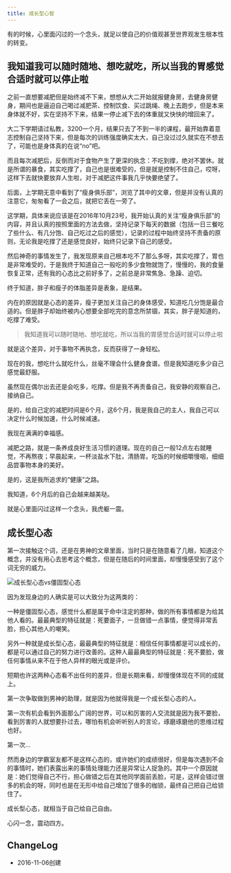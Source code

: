 ```yaml
---
title: 成长型心智
---
```


有的时候，心里面闪过的一个念头，就足以使自己的价值观甚至世界观发生根本性的转变。

## 我知道我可以随时随地、想吃就吃，所以当我的胃感觉合适时就可以停止啦 

之前一直想要减肥但是始终减不下来，想想从大二开始就报健身房，去健身房健身，期间也是逼迫自己喝过减肥茶、控制饮食、买过跳绳、晚上去跑步，但是本来身体就不好，实在坚持不下来，结果一停止减下去的体重就又快快的增回来了。

大二下学期请过私教，3200一个月，结果只去了不到一半的课程，最开始靠着意志控制自己坚持下来，但是每次的训练强度确实太大，自己没过过久就实在不想去了，可能也是身体真的在说“no”吧。

而且每次减肥后，反倒而对于食物产生了更深的执念：不吃到撑，绝对不罢休。就是所谓的暴食，其实吃撑了，自己也是很难受的，但是就是控制不住自己，哎呀，这样下去就快要放弃人生啦，对于减肥这件事我几乎快要绝望了。

后面，上学期无意中看到了“瘦身俱乐部”，浏览了其中的文章，但是并没有认真的注意它，匆匆看了一会之后，就把它丢在一旁了。

这学期，具体来说应该是在2016年10月23号，我开始认真的关注“瘦身俱乐部”的内容，并且认真的按照里面的方法去做，坚持记录下每天的数据（包括一日三餐吃了些什么、有几分饱、自己吃过之后的感觉），记录的过程中始终坚持不责备的原则，无论我是吃撑了还是感觉良好，始终只记录下自己的感受。

然后神奇的事情发生了，我发现原来自己根本吃不了那么多呀，其实吃撑了，胃也是非常难受的，于是我终于知道自己一般吃的多少食物就饱了，慢慢的，我的食量恢复正常，还有我的心态比之前好多了，之前总是非常焦急、急躁、迫切。

终于知道，胖子和瘦子的体脂差异是表象，是结果。

内在的原因就是心态的差异，瘦子更加关注自己的身体感受，知道吃几分饱是最合适的。但是胖子却始终被内心想要全部吃完的意念所禁锢，其实，胖子是知道的，吃撑了难受。

> 我知道我可以随时随地、想吃就吃，所以当我的胃感觉合适时就可以停止啦

就是这个差异，对于事物不再执念，反而获得了一身轻松。

现在的我，想吃什么就吃什么，丝毫不理会什么健身食谱。但是我知道吃多少自己感觉最舒服。

虽然现在偶尔出去还是会吃多，吃撑。但是我不再责备自己，我安静的观察自己，接纳自己。

是的，给自己定的减肥时间是6个月，这6个月，我是我自己的主人，我自己可以决定什么时候加速，什么时候减速。

我现在满满的幸福感。

减肥之路，就是一条养成良好生活习惯的道理。现在的自己一般12点左右就睡觉，不再熬夜；早晨起来，一杯淡盐水下肚，清肠胃。吃饭的时候细嚼慢咽，细细品尝事物本身的美好。

是的，这是我所追求的“健康”之路。

我知道，6个月后的自己会越来越美哒。

就是心里面闪过这样一个念头，我虎躯一震。

## 成长型心态 

第一次接触这个词，还是在男神的文章里面，当时只是在随意看了几眼，知道这个概念，并没有用心去思考这个概念，但是在随后的时间里面，却慢慢感受到了这个词无穷的威力。

![成长型心态vs僵固型心态](http://i.imgur.com/lCCsPdH.png)

因为发现身边的人确实是可以大致分为这两类的：

一种是僵固型心态，感觉什么都是属于命中注定的那种，做的所有事情都是为给其他人看的。最最典型的特征就是：死要面子，一旦做错一点事情，便觉得非常丢脸，担心其他人的嘲笑。

另外一种就是成长型心态，最最典型的特征就是：相信任何事情都是可以成长的，都是可以通过自己的努力进行改善的。这种人最最典型的特征就是：死不要脸，做任何事情从来不在于他人异样的眼光或是评价。

短期也许这两种心态看不出任何的差异，但是长期来看，却慢慢体现在不同的成就上。

第一次争取做到男神的助理，就是因为他就得我是一个成长型心态的人。

第一次有机会看到外面那么广阔的世界，可以和厉害的人交流就是因为我不要脸，看到厉害的人就想要扑过去，哪怕有机会听听别人的言论，琢磨琢磨他的思维过程也好。

第一次...

然而身边的学霸室友都不是这样心态的，或许她们的成绩很好，但是每次遇到不会的事情时，她们表露出来的事情处理能力还是异常让人捉急的。其中一个原因就是：她们觉得自己不行，担心做错之后在其他同学面前丢脸，可是，这样会错过很多的机会的呀，同时也是在无形中给自己增加了很多的枷锁，最终自己把自己给锁住了。

成长型心态，就相当于自己给自己自由。

心闪一念，震动四方。

## ChangeLog
- 2016-11-06创建
